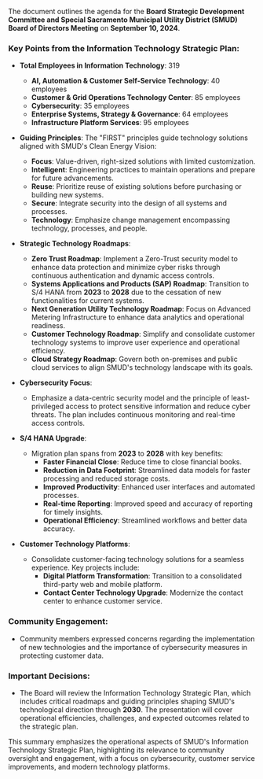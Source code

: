 The document outlines the agenda for the **Board Strategic Development Committee and Special Sacramento Municipal Utility District (SMUD) Board of Directors Meeting** on **September 10, 2024**.

### Key Points from the Information Technology Strategic Plan:

- **Total Employees in Information Technology**: 319
  - **AI, Automation & Customer Self-Service Technology**: 40 employees
  - **Customer & Grid Operations Technology Center**: 85 employees
  - **Cybersecurity**: 35 employees
  - **Enterprise Systems, Strategy & Governance**: 64 employees
  - **Infrastructure Platform Services**: 95 employees

- **Guiding Principles**: The "FIRST" principles guide technology solutions aligned with SMUD's Clean Energy Vision:
  - **Focus**: Value-driven, right-sized solutions with limited customization.
  - **Intelligent**: Engineering practices to maintain operations and prepare for future advancements.
  - **Reuse**: Prioritize reuse of existing solutions before purchasing or building new systems.
  - **Secure**: Integrate security into the design of all systems and processes.
  - **Technology**: Emphasize change management encompassing technology, processes, and people.

- **Strategic Technology Roadmaps**:
  - **Zero Trust Roadmap**: Implement a Zero-Trust security model to enhance data protection and minimize cyber risks through continuous authentication and dynamic access controls.
  - **Systems Applications and Products (SAP) Roadmap**: Transition to S/4 HANA from **2023** to **2028** due to the cessation of new functionalities for current systems.
  - **Next Generation Utility Technology Roadmap**: Focus on Advanced Metering Infrastructure to enhance data analytics and operational readiness.
  - **Customer Technology Roadmap**: Simplify and consolidate customer technology systems to improve user experience and operational efficiency.
  - **Cloud Strategy Roadmap**: Govern both on-premises and public cloud services to align SMUD's technology landscape with its goals.

- **Cybersecurity Focus**: 
  - Emphasize a data-centric security model and the principle of least-privileged access to protect sensitive information and reduce cyber threats. The plan includes continuous monitoring and real-time access controls.

- **S/4 HANA Upgrade**: 
  - Migration plan spans from **2023** to **2028** with key benefits:
    - **Faster Financial Close**: Reduce time to close financial books.
    - **Reduction in Data Footprint**: Streamlined data models for faster processing and reduced storage costs.
    - **Improved Productivity**: Enhanced user interfaces and automated processes.
    - **Real-time Reporting**: Improved speed and accuracy of reporting for timely insights.
    - **Operational Efficiency**: Streamlined workflows and better data accuracy.

- **Customer Technology Platforms**: 
  - Consolidate customer-facing technology solutions for a seamless experience. Key projects include:
    - **Digital Platform Transformation**: Transition to a consolidated third-party web and mobile platform.
    - **Contact Center Technology Upgrade**: Modernize the contact center to enhance customer service.

### Community Engagement:
- Community members expressed concerns regarding the implementation of new technologies and the importance of cybersecurity measures in protecting customer data.

### Important Decisions:
- The Board will review the Information Technology Strategic Plan, which includes critical roadmaps and guiding principles shaping SMUD's technological direction through **2030**. The presentation will cover operational efficiencies, challenges, and expected outcomes related to the strategic plan.

This summary emphasizes the operational aspects of SMUD's Information Technology Strategic Plan, highlighting its relevance to community oversight and engagement, with a focus on cybersecurity, customer service improvements, and modern technology platforms.

